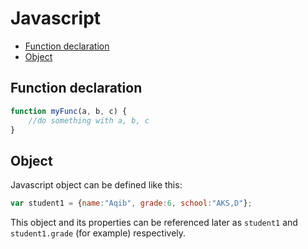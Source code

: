 # Javascript

- [Function declaration](#function-declaration)
- [Object](#object)

## Function declaration
```javascript
function myFunc(a, b, c) {
    //do something with a, b, c
}
```
## Object
Javascript object can be defined like this:
```javascript
var student1 = {name:"Aqib", grade:6, school:"AKS,D"};
```
This object and its properties can be referenced later as `student1` and `student1.grade` (for example) respectively.